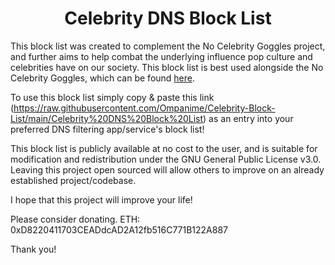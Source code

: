 <h1 align="center">Celebrity DNS Block List</h1>

This block list was created to complement the No Celebrity Goggles project, and further aims to help combat the underlying influence pop culture and celebrities have on our society. This block list is best used alongside the No Celebrity Goggles, which can be found [here](https://search.brave.com/goggles/discover?goggles_id=https%3A%2F%2Fraw.githubusercontent.com%2FOmpanime%2FNo-Celebrity-Goggles%2Fmain%2FNo%2520Celebrity%2520Goggles).

To use this block list simply copy & paste this link (https://raw.githubusercontent.com/Ompanime/Celebrity-Block-List/main/Celebrity%20DNS%20Block%20List) as an entry into your preferred DNS filtering app/service's block list!

This block list is publicly available at no cost to the user, and is suitable for modification and redistribution under the GNU General Public License v3.0. Leaving this project open sourced will allow others to improve on an already established project/codebase.

I hope that this project will improve your life!


Please consider donating.
ETH: 0xD8220411703CEADdcAD2A12fb516C771B122A887

Thank you!
